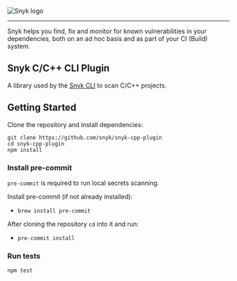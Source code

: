 ![Snyk logo](https://snyk.io/style/asset/logo/snyk-print.svg)

***

Snyk helps you find, fix and monitor for known vulnerabilities in your dependencies, both on an ad hoc basis and as part of your CI (Build) system.

## Snyk C/C++ CLI Plugin

A library used by the [Snyk CLI](https://github.com/snyk/snyk) to scan C/C++ projects.

## Getting Started

Clone the repository and install dependencies:

```
git clone https://github.com/snyk/snyk-cpp-plugin
cd snyk-cpp-plugin
npm install
```

### Install pre-commit

`pre-commit` is required to run local secrets scanning.

Install pre-commit (if not already installed):

- `brew install pre-commit`

After cloning the repository `cd` into it and run:

- `pre-commit install`

### Run tests

```
npm test
```
